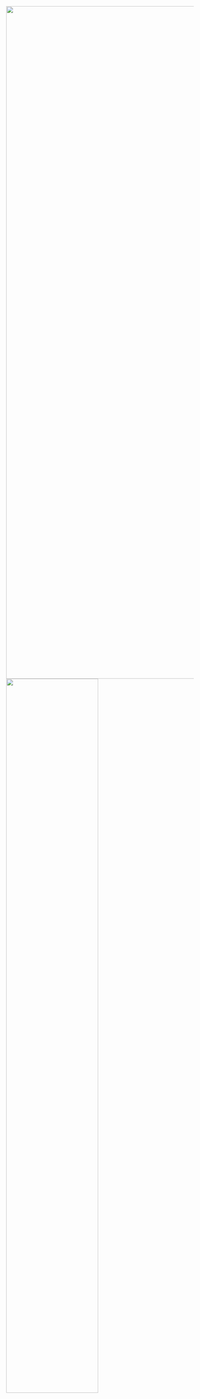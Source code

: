 <img style='width:1800px;' src='https://capsule-render.vercel.app/api?type=waving&color=164EAB&height=225&section=header&text=.NET%20DEV&fontColor=FFFFFF&fontAlign=22&fontAlignY=35&desc=Rustamov.Yusuf&descSize=20&descAlign=18&descAlignY=58&animation=twinkling' /> 
<span><img src="https://github-readme-stats.vercel.app/api?username=rustamovy9&show_icons=true&theme=react&hide_border=false" width="70%" /></span>
<span><img src="https://github-readme-streak-stats.herokuapp.com/?user=rustamovy9&theme=react" width="70%" /></span> 
  
